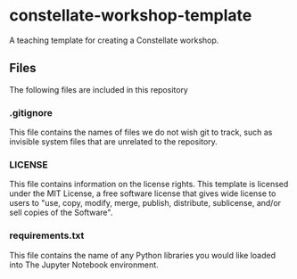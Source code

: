 # constellate-workshop-template
A teaching template for creating a Constellate workshop.


## Files
The following files are included in this repository

### .gitignore
This file contains the names of files we do not wish git to track, such as invisible system files that are unrelated to the repository.

### LICENSE
This file contains information on the license rights. This template is licensed under the MIT License, a free software license that gives wide license to users to "use, copy, modify, merge, publish, distribute, sublicense, and/or sell copies of the Software".

### requirements.txt
This file contains the name of any Python libraries you would like loaded into The Jupyter Notebook environment.
